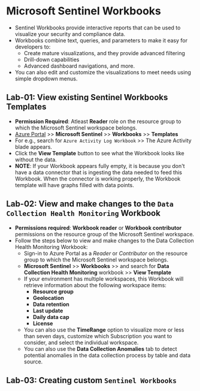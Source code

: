 # Microsoft Sentinel Workbooks

- Sentinel Workbooks provide interactive reports that can be used to visualize
  your security and compliance data.
- Workbooks combine text, queries, and parameters to make it easy for developers to:
  - Create mature visualizations, and they provide advanced filtering
  - Drill-down capabilities
  - Advanced dashboard navigations, and more.
- You can also edit and customize the visualizations to meet needs using simple dropdown menus.

## Lab-01: View existing Sentinel Workbooks Templates

- **Permission Required**: Atleast **Reader** role on the resource group to which the Microsoft Sentinel workspace belongs.
- [Azure Portal](https://portal.azure.com) >> **Microsoft Sentinel** >> **Workbooks** >> **Templates**
- For e.g., search for `Azure Activity Log Workbook` >> The Azure Activity blade appears.
- Click the **View Template** button to see what the Workbook looks like
  without the data.
- **NOTE**: If your Workbook appears fully empty, it is because you don't have a data connector that is ingesting the data needed to feed this Workbook. When the connector is working properly, the Workbook template will have graphs filled with data points.

## Lab-02: View and make changes to the `Data Collection Health Monitoring` Workbook

- **Permissions required**: **Workbook reader** or **Workbook contributor** permissions on the resource group of the Microsoft Sentinel workspace.
- Follow the steps below to view and make changes to the Data
  Collection Health Monitoring Workbook:
  - Sign-in to Azure Portal as a _Reader_ or _Contributor_ on the resource group to which the Microsoft Sentinel workspace belongs.
  - **Microsoft Sentinel** >> **Workbooks** >> and search for **Data Collection Health Monitoring** workbook >> **View Template**
  - If your environment has multiple workspaces, this Workbook will retrieve information about the following workspace items:
    - **Resource group**
    - **Geolocation**
    - **Data retention**
    - **Last update**
    - **Daily data cap**
    - **License**
  - You can also use the **TimeRange** option to visualize more or less than seven days, customize which Subscription you want to consider, and select the individual workspace.
  - You can also use the **Data Collection Anomalies** tab to detect potential anomalies in the data collection process by table and data source.

## Lab-03: Creating custom `Sentinel Workbooks`
